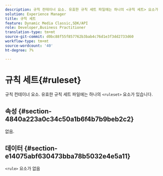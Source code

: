 ```yaml
---
description: 규칙 컨테이너 요소. 유효한 규칙 세트 파일에는 하나의 <규칙 세트> 요소가 있습니다.
solution: Experience Manager
title: 규칙 세트
feature: Dynamic Media Classic,SDK/API
role: Developer,Business Practitioner
translation-type: tm+mt
source-git-commit: d0bc88f55f857762b3bab4c76d1e3f3dd2733d60
workflow-type: tm+mt
source-wordcount: '40'
ht-degree: 7%

---
```



# 규칙 세트{#ruleset}

규칙 컨테이너 요소. 유효한 규칙 세트 파일에는 하나의 `<ruleset>` 요소가 있습니다.

## 속성 {#section-4840a223a0c34c50a1b6f4b7b9beb2c2}

없음.

## 데이터 {#section-e14075abf630473bba78b5032e4e5a11}

`<rule>` 요소가 없음

